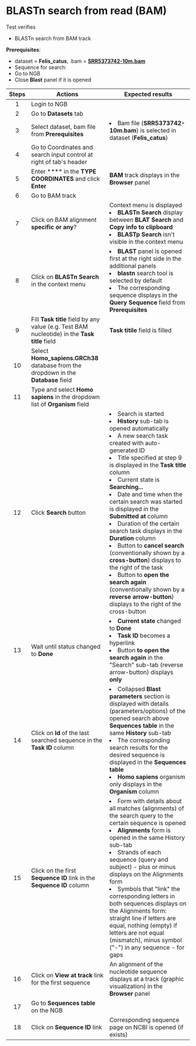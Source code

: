 # BLASTn search from read (BAM)

Test verifies
 - BLASTn search from BAM track 

**Prerequisites**:

 - dataset = **Felis_catus**, .bam = **[SRR5373742-10m.bam](https://ngb-oss-builds.s3.amazonaws.com/public/data/demo/ngb_demo_data/agnts3.09-28.trim.SRR5373742-10m.bam)**
 - Sequence for search: 
 - Go to NGB
 - Close **Blast** panel if it is opened

| Steps | Actions | Expected results |
| :---: | --- | --- |
| 1 | Login to NGB | |
| 2 | Go to **Datasets** tab  | |
| 3 | Select dataset, bam file from **Prerequisites** | <li> Bam file (**SRR5373742-10m.bam**) is selected in dataset (**Felis_catus**)|
| 4 | Go to Coordinates and search input control at right of tab's header|  | 
| 5 | Enter **** in the **TYPE COORDINATES** and click **Enter**|  **BAM** track displays in the **Browser** panel|
| 6 | Go to BAM track| | 
| 7 | Click on BAM alignment **specific or any**? | Context menu is displayed <li> **BLASTn Search**  display between **BLAT Search** and **Copy info to clipboard** <li> **BLASTp Search** isn't visible in the context menu||
| 8 | Click on **BLASTn Search** in the context menu | <li> **BLAST** panel is opened first at the right side in the additional panels <li> **blastn** search tool is selected by default <li> The corresponding sequence displays in the **Query Sequence** field from **Prerequisites**|
| 9 | Fill **Task title** field by any value (e.g. Test BAM nucleotide) in the **Task title** field | **Task titile** field is filled| 
| 10| Select **Homo_sapiens.GRCh38** database from the dropdown in the  **Database** field | | 
| 11| Type and select **Homo sapiens** in the dropdown list of **Organism** field||
| 12| Click **Search** button | <li> Search is started <li> **History** sub-tab is opened automatically <li> A new search task created with auto-generated ID <li> Title specified at step 9 is displayed in the **Task title** column <li> Current state is **Searching...** <li>  Date and time when the certain search was started is displayed in the **Submitted at** column <li> Duration of the certain search task displays in the **Duration** column <li> Button to **cancel search** (conventionally shown by a **cross-button**) displays to the right of the task <li>  Button to **open the search again**  (conventionally shown by a **reverse arrow-button**) displays to the right of the cross-button |
| 13| Wait until status changed to **Done**| <li> **Current state** changed to **Done**  <li> **Task ID** becomes a hyperlink <li> Button **to open the search again** in the "Search" sub-tab (reverse arrow-button) displays **only** |
| 14| Click on **Id** of the last searched sequence in the **Task ID** column | <li> Collapsed **Blast parameters** section is displayed with details (parameters/options) of the opened search above **Sequences table** in the same **History** sub-tab <li> The corresponding search results for the desired sequence is displayed in the **Sequences table** <li> **Homo sapiens** organism only displays in the **Organism** column|
| 15| Click on the first **Sequence ID** link in the **Sequence ID** column | <li> Form with details about all matches (alignments) of the search query to the certain sequence is opened <li> **Alignments** form is opened in the same History sub-tab <li> Strands of each sequence (query and subject) - plus or minus displays on the Alignments form <li> Symbols that "link" the corresponding letters in both sequences displays on the Alignments form: straight line if letters are equal, nothing (empty) if letters are not equal (mismatch), minus symbol ("-") in any sequence - for gaps|
| 16| Click on **View at track** link for the first sequence| An alignment of the nucleotide sequence displays at a track (graphic visualization) in the **Browser** panel |
| 17| Go to **Sequences table** on the NGB| 
| 18| Click on **Sequence ID** link |  Corresponding sequence page on NCBI is opened (if exists)|


